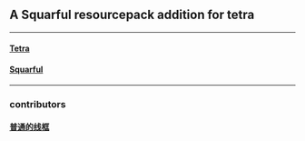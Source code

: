 ## A Squarful resourcepack addition for tetra

---
####    [Tetra](https://github.com/mickelus/tetra)
####    [Squarful](https://modrinth.com/resourcepack/xekrsquarepattern)

---
### contributors
#### [普通的线框](https://xk-download.ovso.top/)